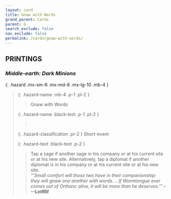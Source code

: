 ```yaml
---
layout: card
title: Gnaw with Words
grand_parent: Cards
parent: G
search_exclude: false
nav_exclude: false
permalink: /cards/gnaw-with-words/
---
```


## PRINTINGS


### _Middle-earth: Dark Minions_

{: .hazard .mx-sm-6 .mx-md-8 .mx-lg-10 .mb-4 }
> {: .hazard-name .mb-4 .p-1 .pl-2 }
> > <div class="hazard-mp"></div>
> > <div class="card-name">Gnaw with Words</div>
>
> {: .hazard-name .black-text .p-1 .pl-2 }
> > &nbsp;
>
> {: .hazard-classification .pr-2 }
> Short-event
>
> {: .hazard-text .black-text .p-2 }
> > Tap a sage if another sage in his company or at his current site or at his new site. Alternatively, tap a diplomat if another diplomat is in his company or at his current site or at his new site.   <br>_“‘Small comfort will those two have in their companionship: they will gnaw one another with words. ...If Wormtongue ever comes out of Orthanc alive, it will be more than he deserves.’”_ ***---&#65279;LotRIII*** 
>
